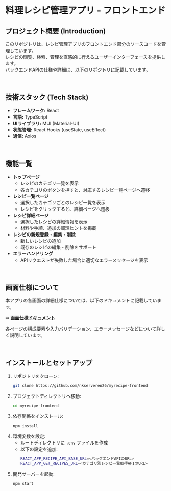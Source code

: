# 料理レシピ管理アプリ - フロントエンド

## プロジェクト概要 (Introduction)
このリポジトリは、レシピ管理アプリのフロントエンド部分のソースコードを管理しています。  
レシピの閲覧、検索、管理を直感的に行えるユーザーインターフェースを提供します。  
バックエンドAPIの仕様や詳細は、以下のリポジトリに記載しています。  

<br>

## 技術スタック (Tech Stack)
- **フレームワーク:** React
- **言語:** TypeScript
- **UIライブラリ:** MUI (Material-UI)
- **状態管理:** React Hooks (useState, useEffect)
- **通信:** Axios

<br>


## 機能一覧

- **トップページ**
  - レシピのカテゴリ一覧を表示
  - 各カテゴリのボタンを押すと、対応するレシピ一覧ページへ遷移
- **レシピ一覧ページ**
  - 選択したカテゴリごとのレシピ一覧を表示
  - レシピをクリックすると、詳細ページへ遷移
- **レシピ詳細ページ**
  - 選択したレシピの詳細情報を表示
  - 材料や手順、追加の調理ヒントを掲載
- **レシピの新規登録・編集・削除**
  - 新しいレシピの追加
  - 既存のレシピの編集・削除をサポート
- **エラーハンドリング**
  - APIリクエストが失敗した場合に適切なエラーメッセージを表示

<br>

## 画面仕様について
本アプリの各画面の詳細仕様については、以下のドキュメントに記載しています。

➡ **[画面仕様ドキュメント](./docs/screens.md)**

各ページの構成要素や入力バリデーション、エラーメッセージなどについて詳しく説明しています。

<br>


## インストールとセットアップ

1. リポジトリをクローン:
   ```sh
   git clone https://github.com/nkserveren26/myrecipe-frontend
   ```
2. プロジェクトディレクトリへ移動:
   ```sh
   cd myrecipe-frontend
   ```
3. 依存関係をインストール:
   ```sh
   npm install
   ```
4. 環境変数を設定:
   - ルートディレクトリに `.env` ファイルを作成
   - 以下の設定を追加:
     ```sh
     REACT_APP_RECIPE_API_BASE_URL=<バックエンドAPIのURL>
     REACT_APP_GET_RECIPES_URL=<カテゴリ別レシピ一覧取得APIのURL>
     ```
5. 開発サーバーを起動:
   ```sh
   npm start
   ```